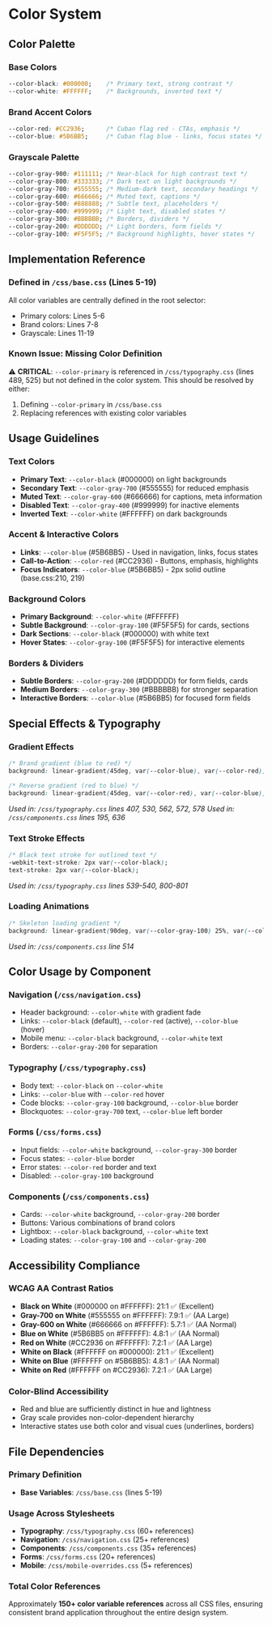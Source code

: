 # Color System

## Color Palette

### Base Colors
```css
--color-black: #000000;    /* Primary text, strong contrast */
--color-white: #FFFFFF;    /* Backgrounds, inverted text */
```

### Brand Accent Colors
```css
--color-red: #CC2936;      /* Cuban flag red - CTAs, emphasis */
--color-blue: #5B6BB5;     /* Cuban flag blue - links, focus states */
```

### Grayscale Palette
```css
--color-gray-900: #111111; /* Near-black for high contrast text */
--color-gray-800: #333333; /* Dark text on light backgrounds */
--color-gray-700: #555555; /* Medium-dark text, secondary headings */
--color-gray-600: #666666; /* Muted text, captions */
--color-gray-500: #888888; /* Subtle text, placeholders */
--color-gray-400: #999999; /* Light text, disabled states */
--color-gray-300: #BBBBBB; /* Borders, dividers */
--color-gray-200: #DDDDDD; /* Light borders, form fields */
--color-gray-100: #F5F5F5; /* Background highlights, hover states */
```

## Implementation Reference

### Defined in `/css/base.css` (Lines 5-19)
All color variables are centrally defined in the root selector:
- Primary colors: Lines 5-6
- Brand colors: Lines 7-8  
- Grayscale: Lines 11-19

### Known Issue: Missing Color Definition
⚠️ **CRITICAL**: `--color-primary` is referenced in `/css/typography.css` (lines 489, 525) but not defined in the color system. This should be resolved by either:
1. Defining `--color-primary` in `/css/base.css`
2. Replacing references with existing color variables

## Usage Guidelines

### Text Colors
- **Primary Text**: `--color-black` (#000000) on light backgrounds
- **Secondary Text**: `--color-gray-700` (#555555) for reduced emphasis
- **Muted Text**: `--color-gray-600` (#666666) for captions, meta information
- **Disabled Text**: `--color-gray-400` (#999999) for inactive elements
- **Inverted Text**: `--color-white` (#FFFFFF) on dark backgrounds

### Accent & Interactive Colors
- **Links**: `--color-blue` (#5B6BB5) - Used in navigation, links, focus states
- **Call-to-Action**: `--color-red` (#CC2936) - Buttons, emphasis, highlights
- **Focus Indicators**: `--color-blue` (#5B6BB5) - 2px solid outline (base.css:210, 219)

### Background Colors
- **Primary Background**: `--color-white` (#FFFFFF)
- **Subtle Background**: `--color-gray-100` (#F5F5F5) for cards, sections
- **Dark Sections**: `--color-black` (#000000) with white text
- **Hover States**: `--color-gray-100` (#F5F5F5) for interactive elements

### Borders & Dividers
- **Subtle Borders**: `--color-gray-200` (#DDDDDD) for form fields, cards
- **Medium Borders**: `--color-gray-300` (#BBBBBB) for stronger separation
- **Interactive Borders**: `--color-blue` (#5B6BB5) for focused form fields

## Special Effects & Typography

### Gradient Effects
```css
/* Brand gradient (blue to red) */
background: linear-gradient(45deg, var(--color-blue), var(--color-red));

/* Reverse gradient (red to blue) */
background: linear-gradient(45deg, var(--color-red), var(--color-blue));
```
*Used in: `/css/typography.css` lines 407, 530, 562, 572, 578*
*Used in: `/css/components.css` lines 195, 636*

### Text Stroke Effects
```css
/* Black text stroke for outlined text */
-webkit-text-stroke: 2px var(--color-black);
text-stroke: 2px var(--color-black);
```
*Used in: `/css/typography.css` lines 539-540, 800-801*

### Loading Animations
```css
/* Skeleton loading gradient */
background: linear-gradient(90deg, var(--color-gray-100) 25%, var(--color-gray-200) 50%, var(--color-gray-100) 75%);
```
*Used in: `/css/components.css` line 514*

## Color Usage by Component

### Navigation (`/css/navigation.css`)
- Header background: `--color-white` with gradient fade
- Links: `--color-black` (default), `--color-red` (active), `--color-blue` (hover)
- Mobile menu: `--color-black` background, `--color-white` text
- Borders: `--color-gray-200` for separation

### Typography (`/css/typography.css`)
- Body text: `--color-black` on `--color-white`
- Links: `--color-blue` with `--color-red` hover
- Code blocks: `--color-gray-100` background, `--color-blue` border
- Blockquotes: `--color-gray-700` text, `--color-blue` left border

### Forms (`/css/forms.css`)
- Input fields: `--color-white` background, `--color-gray-300` border
- Focus states: `--color-blue` border
- Error states: `--color-red` border and text
- Disabled: `--color-gray-100` background

### Components (`/css/components.css`)
- Cards: `--color-white` background, `--color-gray-200` border
- Buttons: Various combinations of brand colors
- Lightbox: `--color-black` background, `--color-white` text
- Loading states: `--color-gray-100` and `--color-gray-200`

## Accessibility Compliance

### WCAG AA Contrast Ratios
- **Black on White** (#000000 on #FFFFFF): 21:1 ✅ (Excellent)
- **Gray-700 on White** (#555555 on #FFFFFF): 7.9:1 ✅ (AA Large)
- **Gray-600 on White** (#666666 on #FFFFFF): 5.7:1 ✅ (AA Normal)
- **Blue on White** (#5B6BB5 on #FFFFFF): 4.8:1 ✅ (AA Normal)
- **Red on White** (#CC2936 on #FFFFFF): 7.2:1 ✅ (AA Large)
- **White on Black** (#FFFFFF on #000000): 21:1 ✅ (Excellent)
- **White on Blue** (#FFFFFF on #5B6BB5): 4.8:1 ✅ (AA Normal)
- **White on Red** (#FFFFFF on #CC2936): 7.2:1 ✅ (AA Large)

### Color-Blind Accessibility
- Red and blue are sufficiently distinct in hue and lightness
- Gray scale provides non-color-dependent hierarchy
- Interactive states use both color and visual cues (underlines, borders)

## File Dependencies

### Primary Definition
- **Base Variables**: `/css/base.css` (lines 5-19)

### Usage Across Stylesheets
- **Typography**: `/css/typography.css` (60+ references)
- **Navigation**: `/css/navigation.css` (25+ references)  
- **Components**: `/css/components.css` (35+ references)
- **Forms**: `/css/forms.css` (20+ references)
- **Mobile**: `/css/mobile-overrides.css` (5+ references)

### Total Color References
Approximately **150+ color variable references** across all CSS files, ensuring consistent brand application throughout the entire design system.
